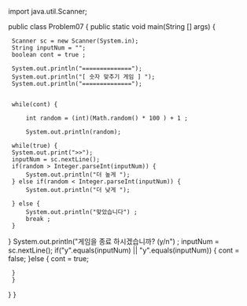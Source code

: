 

import java.util.Scanner;

public class Problem07 {
 public static void main(String [] args) {
	 
	 Scanner sc = new Scanner(System.in);
	 String inputNum = "";
	 boolean cont = true ;
	 
	 System.out.println("==============");
	 System.out.println("[ 숫자 맞추기 게임 ] ");
	 System.out.println("==============");
	
	 
	 while(cont) {
	
		 int random = (int)(Math.random() * 100 ) + 1 ;
		 
		 System.out.println(random); 
	 
	 while(true) { 
	 System.out.print(">>");
	 inputNum = sc.nextLine();
	 if(random > Integer.parseInt(inputNum)) {
		 System.out.println("더 높게 ");
	 } else if(random < Integer.parseInt(inputNum)) {
		 System.out.println("더 낮게 ");
		 
	 } else {
		 System.out.println("맞았습니다") ;
		 break ; 
	 } 
 }
	 System.out.println("게임을 종료 하시겠습니까? (y/n") ;
	 inputNum = sc.nextLine();
	 if("y".equals(inputNum) || "y".equals(inputNum)) {
		 cont = false;
	 }else {
		 cont = true;
		 
	 }
	 }
 }
}
	 
	 

